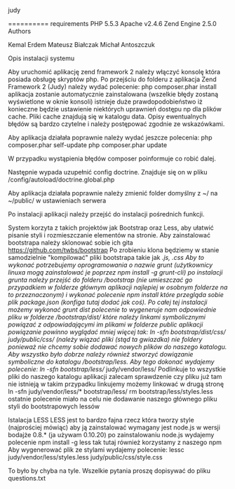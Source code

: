 judy


==========
requirements
PHP 5.5.3
Apache v2.4.6
Zend Engine 2.5.0
Authors

Kemal Erdem
Mateusz Białczak
Michał Antoszczuk

Opis instalacji systemu

Aby uruchomić aplikację zend framework 2 należy włączyć konsolę która posiada obsługę skryptów php.
Po przejściu do folderu z aplikacja Zend Framework 2 (Judy) należy wydać polecenie:
php composer.phar install
aplikacja zostanie automatycznie zainstalowana (wszelkie błędy zostaną wyświetlone w oknie konsoli)
istnieje duże prawdopodobieństwo iż konieczne będzie ustawienie niektórych uprawnień dostępu np dla plików 
cache. Pliki cache znajdują się w katalogu data. Opisy ewentualnych błędów są bardzo czytelne i należy postępować
zgodnie ze wskazówkami.

Aby aplikacja działała poprawnie należy wydać jeszcze polecenia:
php composer.phar self-update 
php composer.phar update

W przypadku wystąpienia błędów composer poinformuje co robić dalej.

Następnie wypada uzupełnić config doctrine. Znajduje się on w pliku /config/autoload/doctrine.global.php

Aby aplikacja działała poprawnie należy zmienić folder domyślny z ~/ na ~/public/ w ustawieniach serwera

Po instalacji aplikacji należy przejść do instalacji pośrednich funkcji.

System korzyta z takich projektów jak Bootstrap oraz Less, aby ułatwić pisanie styli i rozmieszczanie elementów na stronie.
Aby zainstalować bootstrapa należy sklonować sobie ich gita https://github.com/twbs/bootstrap
Po zrobieniu klona będziemy w stanie samodzielnie "kompilować" pliki bootstrapa takie jak *.js, *.css
Aby to wykonać potrzebujemy oprogramowania o nazwie grunt
(użytkownicy linuxa mogą zainstalować je poprzez npm install -g grunt-cli)
po instalacji grunta należy przejść do folderu /bootstrap (nie umieszczać go przypadkiem w folderze 
głównym aplikacji najlepiej w osobnym folderze na to przeznaczonym) i wykonać polecenie npm install
które przegląda sobie plik package.json (konfiga tutaj dodać jak coś). Po całej tej instalacji możemy wykonać
grunt dist
polecenie to wygeneruje nam odpowiednie pliku w folderze /bootstrap/dist/ które należy linkami symbolicznymi
powiązać z odpowiadającymi im plikami w folderze public aplikacji powiązanie powinno wyglądać mniej więcej tak:
ln -sfn bootstrap/dist/css/* judy/public/css/
(należy wiązać pliki (stąd ta gwiazdka) nie foldery ponieważ nie chcemy sobie dodawać nowych plików do naszego
katalogu. Aby wszystko było dobrze należy również stworzyć dowiązanie symboliczne do katalogu /bootstrap/less.
Aby tego dokonać wydajemy polecenie:
ln -sfn bootstrap/less/* judy/vendor/less/
Podlinkuje to wszystkie pliki do naszego katalogu aplikacji zalecam sprawdzenie czy pliku już tam nie istnieją
w takim przypadku linkujemy możemy linkować w drugą stronę
ln -sfn judy/vendor/less/* bootstrap/less/
rm bootstrap/less/styles.less
ostatnie polecenie miało na celu nie dodawanie naszego głównego pliku styli do bootstrapowych lessów

Istalacja LESS
LESS jest to bardzo fajna rzecz która tworzy style (najprościej mówiąc) aby ją zainstalować wymagany jest node.js
w wersji bodajże 0.8.* (ja używam 0.10.20) po zainstalowaniu node.js wydajemy polecenie
npm install -g less
tak tutaj również korzystamy z naszego npm
Aby wygenerować plik ze stylami wydajemy polecenie:
lessc judy/vendor/less/styles.less judy/public/css/style.css

To było by chyba na tyle. Wszelkie pytania proszę dopisywać do pliku questions.txt